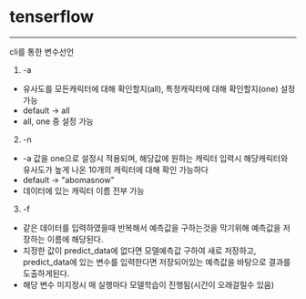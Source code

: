 # tenserflow

----
cli를 통한 변수선언

1) -a
* 유사도를 모든캐릭터에 대해 확인할지(all), 특정캐릭터에 대해 확인할지(one) 설정가능
* default -> all
* all, one 중 설정 가능
2) -n
* -a 값을 one으로 설정시 적용되며, 해당값에 원하는 캐릭터 입력시 해당캐릭터와 유사도가 높게 나온 10개의 캐릭터에 대해 확인 가능하다
* default -> "abomasnow"
* 데이터에 있는 캐릭터 이름 전부 가능
3) -f
* 같은 데이터를 입력하였을때 반복해서 예측값을 구하는것을 막기위해 예측값을 저장하는 이름에 해당된다.
* 지정한 값이 predict_data에 없다면 모델예측값 구하여 새로 저장하고, predict_data에 있는 변수를 입력한다면 저장되어있는 예측값을 바탕으로 결과를 도출하게된다.
* 해당 변수 미지정시 매 실행마다 모델학습이 진행됨(시간이 오래걸릴수 있음)
